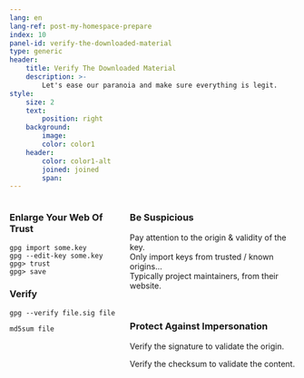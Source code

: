 ```yaml
---
lang: en
lang-ref: post-my-homespace-prepare
index: 10
panel-id: verify-the-downloaded-material
type: generic
header:
    title: Verify The Downloaded Material
    description: >-
        Let's ease our paranoia and make sure everything is legit.
style:
    size: 2
    text:
        position: right
    background:
        image:
        color: color1
    header:
        color: color1-alt
        joined: joined
        span:
---
```

<div class="inner columns aligned">
    <div class="span-3">
        <h3 class="major">Enlarge Your Web Of Trust</h3>
        <pre><code>gpg import some.key<br />gpg --edit-key some.key<br />gpg> trust<br />gpg> save</code></pre>
        <h3 class="major">Verify</h3>
        <pre><code>gpg --verify file.sig file</code></pre>
        <pre><code>md5sum file</code></pre>
    </div>
    <div class="span-3">
        <h3 class="major">Be Suspicious</h3>
        <p>
            Pay attention to the origin & validity of the key.
            <br />Only import keys from trusted / known origins...
            <br />Typically project maintainers, from their website.
        </p>
        <p><br/></p>
        <h3 class="major">Protect Against Impersonation</h3>
        <p>Verify the signature to validate the origin.</p>
        <p>Verify the checksum to validate the content.</p>
    </div>
</div>

